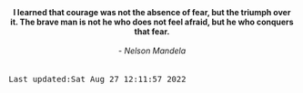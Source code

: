 
<div align="center"><b><span>I learned that courage was not the absence of fear, but the triumph over it. The brave man is not he who does not feel afraid, but he who conquers that fear.</span></b><br><br><i> - Nelson Mandela</i></div>
<br><br><kbd>Last updated:Sat Aug 27 12:11:57 2022</kbd>
